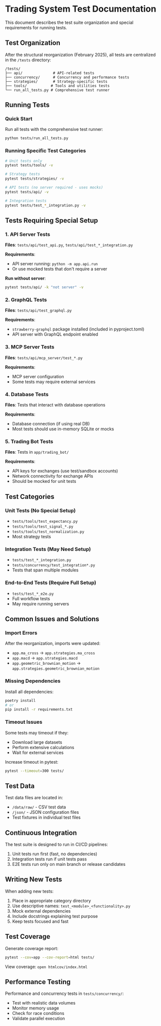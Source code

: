# Trading System Test Documentation

This document describes the test suite organization and special requirements for running tests.

## Test Organization

After the structural reorganization (February 2025), all tests are centralized in the `/tests` directory:

```
/tests/
├── api/              # API-related tests
├── concurrency/      # Concurrency and performance tests
├── strategies/       # Strategy-specific tests
├── tools/           # Tools and utilities tests
└── run_all_tests.py # Comprehensive test runner
```

## Running Tests

### Quick Start

Run all tests with the comprehensive test runner:

```bash
python tests/run_all_tests.py
```

### Running Specific Test Categories

```bash
# Unit tests only
pytest tests/tools/ -v

# Strategy tests
pytest tests/strategies/ -v

# API tests (no server required - uses mocks)
pytest tests/api/ -v

# Integration tests
pytest tests/test_*_integration.py -v
```

## Tests Requiring Special Setup

### 1. API Server Tests

**Files**: `tests/api/test_api.py`, `tests/api/test_*_integration.py`

**Requirements**:

- API server running: `python -m app.api.run`
- Or use mocked tests that don't require a server

**Run without server**:

```bash
pytest tests/api/ -k "not server" -v
```

### 2. GraphQL Tests

**Files**: `tests/api/test_graphql.py`

**Requirements**:

- `strawberry-graphql` package installed (included in pyproject.toml)
- API server with GraphQL endpoint enabled

### 3. MCP Server Tests

**Files**: `tests/api/mcp_server/test_*.py`

**Requirements**:

- MCP server configuration
- Some tests may require external services

### 4. Database Tests

**Files**: Tests that interact with database operations

**Requirements**:

- Database connection (if using real DB)
- Most tests should use in-memory SQLite or mocks

### 5. Trading Bot Tests

**Files**: Tests in `app/trading_bot/`

**Requirements**:

- API keys for exchanges (use test/sandbox accounts)
- Network connectivity for exchange APIs
- Should be mocked for unit tests

## Test Categories

### Unit Tests (No Special Setup)

- `tests/tools/test_expectancy.py`
- `tests/tools/test_signal_*.py`
- `tests/tools/test_normalization.py`
- Most strategy tests

### Integration Tests (May Need Setup)

- `tests/test_*_integration.py`
- `tests/concurrency/test_integration*.py`
- Tests that span multiple modules

### End-to-End Tests (Require Full Setup)

- `tests/test_*_e2e.py`
- Full workflow tests
- May require running servers

## Common Issues and Solutions

### Import Errors

After the reorganization, imports were updated:

- `app.ma_cross` → `app.strategies.ma_cross`
- `app.macd` → `app.strategies.macd`
- `app.geometric_brownian_motion` → `app.strategies.geometric_brownian_motion`

### Missing Dependencies

Install all dependencies:

```bash
poetry install
# or
pip install -r requirements.txt
```

### Timeout Issues

Some tests may timeout if they:

- Download large datasets
- Perform extensive calculations
- Wait for external services

Increase timeout in pytest:

```bash
pytest --timeout=300 tests/
```

## Test Data

Test data files are located in:

- `/data/raw/` - CSV test data
- `/json/` - JSON configuration files
- Test fixtures in individual test files

## Continuous Integration

The test suite is designed to run in CI/CD pipelines:

1. Unit tests run first (fast, no dependencies)
2. Integration tests run if unit tests pass
3. E2E tests run only on main branch or release candidates

## Writing New Tests

When adding new tests:

1. Place in appropriate category directory
2. Use descriptive names: `test_<module>_<functionality>.py`
3. Mock external dependencies
4. Include docstrings explaining test purpose
5. Keep tests focused and fast

## Test Coverage

Generate coverage report:

```bash
pytest --cov=app --cov-report=html tests/
```

View coverage: `open htmlcov/index.html`

## Performance Testing

Performance and concurrency tests in `tests/concurrency/`:

- Test with realistic data volumes
- Monitor memory usage
- Check for race conditions
- Validate parallel execution
